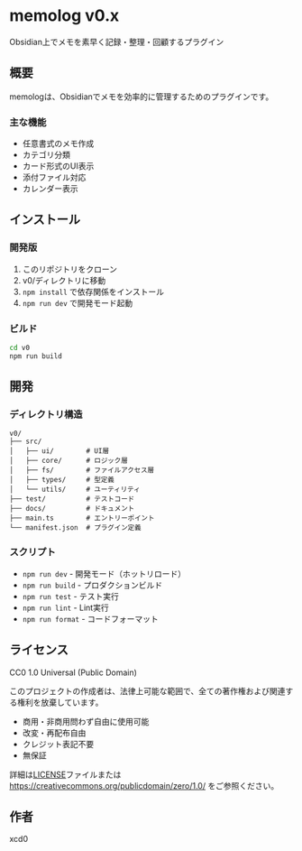 # memolog v0.x

Obsidian上でメモを素早く記録・整理・回顧するプラグイン

## 概要

memologは、Obsidianでメモを効率的に管理するためのプラグインです。

### 主な機能

- 任意書式のメモ作成
- カテゴリ分類
- カード形式のUI表示
- 添付ファイル対応
- カレンダー表示

## インストール

### 開発版

1. このリポジトリをクローン
2. v0/ディレクトリに移動
3. `npm install` で依存関係をインストール
4. `npm run dev` で開発モード起動

### ビルド

```bash
cd v0
npm run build
```

## 開発

### ディレクトリ構造

```
v0/
├── src/
│   ├── ui/        # UI層
│   ├── core/      # ロジック層
│   ├── fs/        # ファイルアクセス層
│   ├── types/     # 型定義
│   └── utils/     # ユーティリティ
├── test/          # テストコード
├── docs/          # ドキュメント
├── main.ts        # エントリーポイント
└── manifest.json  # プラグイン定義
```

### スクリプト

- `npm run dev` - 開発モード（ホットリロード）
- `npm run build` - プロダクションビルド
- `npm run test` - テスト実行
- `npm run lint` - Lint実行
- `npm run format` - コードフォーマット

## ライセンス

CC0 1.0 Universal (Public Domain)

このプロジェクトの作成者は、法律上可能な範囲で、全ての著作権および関連する権利を放棄しています。

- 商用・非商用問わず自由に使用可能
- 改変・再配布自由
- クレジット表記不要
- 無保証

詳細は[LICENSE](../LICENSE)ファイルまたは https://creativecommons.org/publicdomain/zero/1.0/ をご参照ください。

## 作者

xcd0
